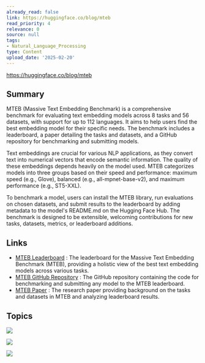 ```yaml
---
already_read: false
link: https://huggingface.co/blog/mteb
read_priority: 4
relevance: 0
source: null
tags:
- Natural_Language_Processing
type: Content
upload_date: '2025-02-20'
---
```


https://huggingface.co/blog/mteb
## Summary

MTEB (Massive Text Embedding Benchmark) is a comprehensive benchmark for evaluating text embedding models across 8 tasks and 56 datasets, with support for up to 112 languages. It aims to help users find the best embedding model for their specific needs. The benchmark includes a leaderboard, a paper detailing the tasks and datasets, and a GitHub repository for benchmarking and submitting models.

Text embeddings are crucial for various NLP applications, as they convert text into numerical vectors that encode semantic information. The quality of these embeddings depends heavily on the model used. MTEB categorizes models into three groups based on their speed and performance: maximum speed (e.g., Glove), balanced (e.g., all-mpnet-base-v2), and maximum performance (e.g., ST5-XXL).

To benchmark a model, users can install the MTEB library, run evaluations on chosen datasets, and submit results to the leaderboard by adding metadata to the model's README.md on the Hugging Face Hub. The benchmark is designed to be extensible, welcoming contributions for new tasks, datasets, metrics, or leaderboard additions.
## Links

- [MTEB Leaderboard](https://huggingface.co/spaces/mteb/leaderboard) : The leaderboard for the Massive Text Embedding Benchmark (MTEB), providing a holistic view of the best text embedding models across various tasks.
- [MTEB GitHub Repository](https://github.com/embeddings-benchmark/mteb) : The GitHub repository containing the code for benchmarking and submitting any model to the MTEB leaderboard.
- [MTEB Paper](https://arxiv.org/abs/2210.07316) : The research paper providing background on the tasks and datasets in MTEB and analyzing leaderboard results.

## Topics

![](topics/Concept/Text%20Embeddings)

![](topics/Dataset/MTEB)

![](topics/Library/MTEB%20Library)